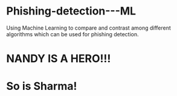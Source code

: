 # Phishing-detection---ML
Using Machine Learning to compare and contrast among different algorithms which can be used for phishing detection.

# NANDY IS A HERO!!!
# So is Sharma!
